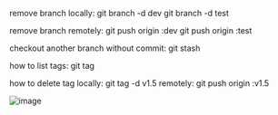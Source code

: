 remove branch locally:   git branch -d dev
                         git branch -d test
                         
remove branch remotely:  git push origin :dev 
                         git push origin :test

checkout another branch without commit: git stash 

how to list tags:  git tag

how to delete tag locally: git tag -d v1.5
                  remotely: git push origin :v1.5
              
![image](https://foundations.projectpythia.org/_images/GitHub-logo.png)
